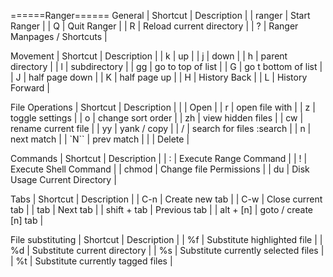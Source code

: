 ======Ranger======
General 
| Shortcut | Description                 |
| ranger   | Start Ranger                |
| Q        | Quit Ranger                 |
| R        | Reload current directory    |
| ?        | Ranger Manpages / Shortcuts |

Movement
| Shortcut | Description         |
| k        | up                  |
| j        | down                |
| h        | parent directory    |
| l        | subdirectory        |
| gg       | go to top of list   |
| G        | go t bottom of list |
| J        | half page down      |
| K        | half page up        |
| H        | History Back        |
| L        | History Forward     |

File Operations
| Shortcut | Description              |
| <Enter>  | Open                     |
| r        | open file with           |
| z        | toggle settings          |
| o        | change sort order        |
| zh       | view hidden files        |
| cw       | rename current file      |
| yy       | yank / copy              |
| /        | search for files :search |
| n        | next match               |
| `N``     | prev match               |
| <delete> | Delete                   |

Commands
| Shortcut | Description                  |
| :        | Execute Range Command        |
| !        | Execute Shell Command        |
| chmod    | Change file Permissions      |
| du       | Disk Usage Current Directory |

Tabs
| Shortcut    | Description           |
| C-n         | Create new tab        |
| C-w         | Close current tab     |
| tab         | Next tab              |
| shift + tab | Previous tab          |
| alt + [n]   | goto / create [n] tab |

File substituting
| Shortcut | Description                         |
| %f       | Substitute highlighted file         |
| %d       | Substitute current directory        |
| %s       | Substitute currently selected files |
| %t       | Substitute currently tagged files   |
